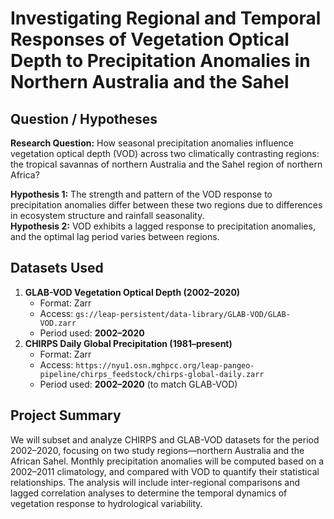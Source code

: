 # Investigating Regional and Temporal Responses of Vegetation Optical Depth to Precipitation Anomalies in Northern Australia and the Sahel

## Question / Hypotheses
**Research Question:** How seasonal precipitation anomalies influence vegetation optical depth (VOD) across two climatically contrasting regions: the tropical savannas of northern Australia and the Sahel region of northern Africa? 

**Hypothesis 1:** The strength and pattern of the VOD response to precipitation anomalies differ between these two regions due to differences in ecosystem structure and rainfall seasonality.  
**Hypothesis 2:** VOD exhibits a lagged response to precipitation anomalies, and the optimal lag period varies between regions.

## Datasets Used
1. **GLAB-VOD Vegetation Optical Depth (2002–2020)**  
   - Format: Zarr  
   - Access: `gs://leap-persistent/data-library/GLAB-VOD/GLAB-VOD.zarr`  
   - Period used: **2002–2020**
2. **CHIRPS Daily Global Precipitation (1981–present)**  
   - Format: Zarr  
   - Access: `https://nyu1.osn.mghpcc.org/leap-pangeo-pipeline/chirps_feedstock/chirps-global-daily.zarr`  
   - Period used: **2002–2020** (to match GLAB-VOD)

## Project Summary
We will subset and analyze CHIRPS and GLAB-VOD datasets for the period 2002–2020, focusing on two study regions—northern Australia and the African Sahel. Monthly precipitation anomalies will be computed based on a 2002–2011 climatology, and compared with VOD to quantify their statistical relationships. The analysis will include inter-regional comparisons and lagged correlation analyses to determine the temporal dynamics of vegetation response to hydrological variability.

